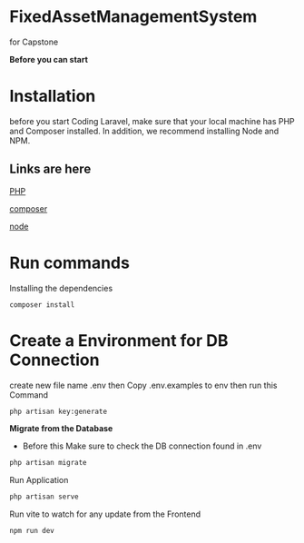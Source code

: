 # FixedAssetManagementSystem
for Capstone 

**Before you can start**

# **Installation** 

before you start Coding Laravel, make sure that your local machine has PHP and Composer installed. In addition, we recommend installing Node and NPM.
## Links are here
[PHP](https://www.php.net/)

[composer](https://getcomposer.org/)

[node](https://nodejs.org/en)


# Run commands #

Installing the dependencies	

    composer install

# Create a Environment for DB Connection
create new file name .env then Copy .env.examples to env then run this Command
```bash
php artisan key:generate
```

**Migrate from the Database**

- Before this Make sure to check the DB connection found in .env

```bash
php artisan migrate
```
Run Application
```bash
php artisan serve
```
Run vite to watch for any update from the Frontend
  ```bash
npm run dev
```
